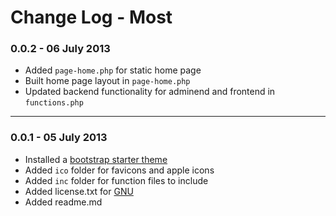 Change Log - Most
===

### 0.0.2 - 06 July 2013
* Added `page-home.php` for static home page
* Built home page layout in `page-home.php`
* Updated backend functionality for adminend and frontend in `functions.php`

- - -

### 0.0.1 - 05 July 2013
* Installed a [bootstrap starter theme](http://bootstrapwp.rachelbaker.me/)
* Added `ico` folder for favicons and apple icons
* Added `inc` folder for function files to include
* Added license.txt for [GNU](http://www.gnu.org/licenses/gpl.html)
* Added readme.md